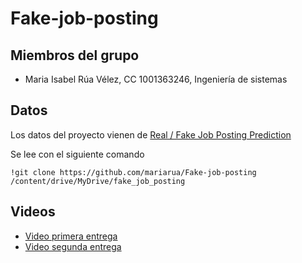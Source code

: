 # Fake-job-posting

## Miembros del grupo

- Maria Isabel Rúa Vélez, CC 1001363246, Ingeniería de sistemas

## Datos

Los datos del proyecto vienen de [Real / Fake Job Posting Prediction](https://www.kaggle.com/datasets/shivamb/real-or-fake-fake-jobposting-prediction)

Se lee con el siguiente comando

    !git clone https://github.com/mariarua/Fake-job-posting /content/drive/MyDrive/fake_job_posting

## Videos

- [Video primera entrega](https://youtu.be/jDYdpNglFBc)
- [Video segunda entrega](https://youtu.be/vZIE0vJDCZ8)
